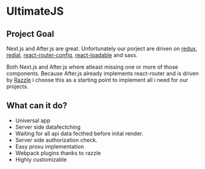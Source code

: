 # UltimateJS

## Project Goal
Next.js and After.js are great. Unfortunately our porject are driven on [redux](https://github.com/reduxjs/redux), [redial](https://github.com/lemonCMS/redial), [react-router-config](https://github.com/ReactTraining/react-router/tree/master/packages/react-router-config), [react-loadable](https://github.com/jamiebuilds/react-loadable)
and sass.

Both Next.js and After.js where atleast missing one or more of those components. Because After.js already implements react-router and is driven by 
[Razzle](https://github.com/jaredpalmer/razzle) i choose this as a starting point to implement all i need for our projects.


## What can it do?
- Universal app
- Server side datafectching
- Waiting for all api data fecthed before inital render.
- Server side authorization check.
- Easy proxu implementation
- Webpack plugins thanks to razzle
- Highly customizable

 
